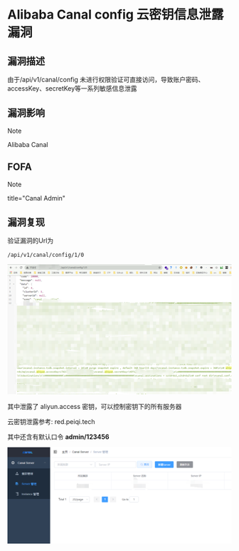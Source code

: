 # Alibaba Canal config 云密钥信息泄露漏洞

## 漏洞描述

由于/api/v1/canal/config  未进行权限验证可直接访问，导致账户密码、accessKey、secretKey等一系列敏感信息泄露

## 漏洞影响

> [!NOTE]
>
> Alibaba Canal

## FOFA

> [!NOTE]
>
> title="Canal Admin"

## 漏洞复现

验证漏洞的Url为

```
/api/v1/canal/config/1/0
```

![](image/can-1.png)

其中泄露了 aliyun.access 密钥，可以控制密钥下的所有服务器

云密钥泄露参考: red.peiqi.tech

其中还含有默认口令 **admin/123456**

![](image/can-2.png)